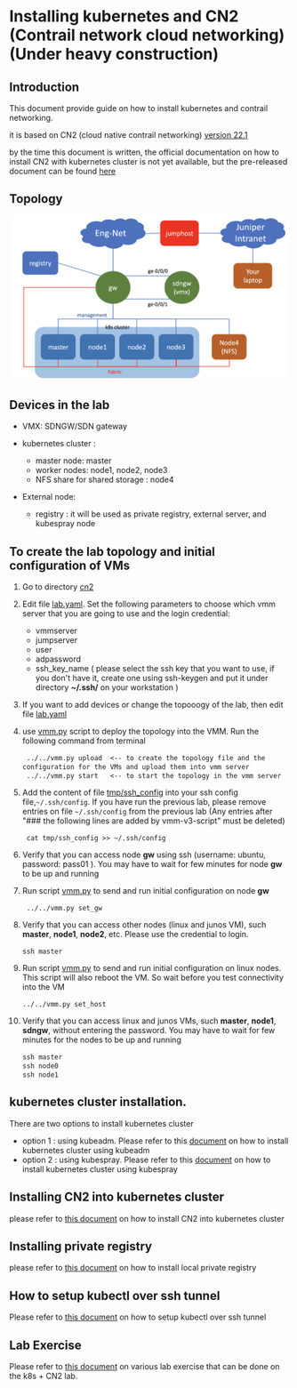 # Installing kubernetes and CN2 (Contrail network cloud networking) (Under heavy construction)
## Introduction 

This document provide guide on how to install kubernetes and contrail networking.

it is based on CN2 (cloud native contrail networking) [version 22.1](https://www.juniper.net/documentation/us/en/software/cn-cloud-native22/release-notes/22.1/cn-cloud-native-release-notes-22.1/topics/concept/cn-cloud-native-22.1-supported-platforms.html)

by the time this document is written, the official documentation on how to install CN2 with kubernetes cluster is not yet available, but the pre-released document can be found [here](https://uat.juniper.net/documentation/test/us/en/software/cn-cloud-native/cn-cloud-native-k8s-install-and-lcm/cn-cloud-native-k8s-install-and-lcm.pdf)


## Topology
![topology](images/topology.png)

## Devices in the lab
- VMX: SDNGW/SDN gateway 

- kubernetes cluster :
  - master node: master
  - worker nodes: node1, node2, node3
  - NFS share for shared storage : node4

- External node:
  - registry : it will be used as private registry, external server, and kubespray node

## To create the lab topology and initial configuration of VMs
1. Go to directory [cn2](./)

2. Edit file [lab.yaml](./lab.yaml). Set the following parameters to choose which vmm server that you are going to use and the login credential:
    - vmmserver 
    - jumpserver
    - user 
    - adpassword
    - ssh_key_name ( please select the ssh key that you want to use, if you don't have it, create one using ssh-keygen and put it under directory **~/.ssh/** on your workstation )
3. If you want to add devices or change the topooogy of the lab, then edit file [lab.yaml](lab.yaml)
4. use [vmm.py](../../vmm.py) script to deploy the topology into the VMM. Run the following command from terminal

        ../../vmm.py upload  <-- to create the topology file and the configuration for the VMs and upload them into vmm server
        ../../vmm.py start   <-- to start the topology in the vmm server

5. Add the content of file [tmp/ssh_config](tmp/ssh_config) into your ssh config file,`~/.ssh/config`. If you have run the previous lab, please remove entries on file `~/.ssh/config` from the previous lab (Any entries after "### the following lines are added by vmm-v3-script" must be deleted)

        cat tmp/ssh_config >> ~/.ssh/config

8. Verify that you can access node **gw** using ssh (username: ubuntu,  password: pass01 ). You may have to wait for few minutes for node **gw** to be up and running
9. Run script [vmm.py](../../vmm.py) to send and run initial configuration on node **gw**

        ../../vmm.py set_gw

10. Verify that you can access other nodes (linux and junos VM), such **master**, **node1**, **node2**, etc. Please use the credential to login.

        ssh master

11. Run script [vmm.py](../../vmm.py) to send and run initial configuration on linux nodes. This script will also reboot the VM. So wait before you test connectivity into the VM

        ../../vmm.py set_host

11. Verify that you can access linux and junos VMs, such **master**, **node1**, **sdngw**, without entering the password. You may have to wait for few minutes for the nodes to be up and running

        ssh master
        ssh node0
        ssh node1

## kubernetes cluster installation.

There are two options to install kubernetes cluster
- option 1 : using kubeadm. Please refer to this [document](install_k8s_using_kubeadm.md) on how to install kubernetes cluster using kubeadm
- option 2 : using kubespray. Please refer to this [document](install_k8s_using_kubespray.md) on how to install kubernetes cluster using kubespray

## Installing CN2 into kubernetes cluster
please refer to [this document](cn2_installation.md) on how to install CN2 into kubernetes cluster

## Installing private registry

please refer to [this document](private_registry_installation.md) on how to install local private registry

## How to setup kubectl over ssh tunnel

Please refer to [this document](kubectl_over_ssh.md) on how to setup kubectl over ssh tunnel

## Lab Exercise

Please refer to [this document](lab_exercise/README.md) on various lab exercise that can be done on the k8s + CN2 lab.


